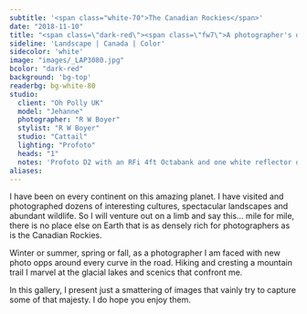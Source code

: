 ```yaml
---
subtitle: '<span class="white-70">The Canadian Rockies</span>'
date: "2018-11-10"
title: "<span class=\"dark-red\"><span class=\"fw7\">A photographer's dream</span></span>"
sideline: 'Landscape | Canada | Color'
sidecolor: 'white'
image: "images/_LAP3080.jpg"
bcolor: "dark-red"
background: 'bg-top'
readerbg: bg-white-80
studio:
  client: "Oh Polly UK"
  model: "Jehanne"
  photographer: "R W Boyer"
  stylist: "R W Boyer"
  studio: "Cattail"
  lighting: "Profoto"
  heads: "1"
  notes: 'Profoto D2 with an RFi 4ft Octabank and one white reflector on white seamless.'
aliases:
---
```

I have been on every continent on this amazing planet. I have visited and photographed dozens of interesting cultures, spectacular landscapes and abundant wildlife. So I will venture out on a limb and say this... mile for mile, there is no place else on Earth that is as densely rich for photographers as is the Canadian Rockies. 

Winter or summer, spring or fall, as a photographer I am faced with new photo opps around every curve in the road. Hiking and cresting a mountain trail I marvel at the glacial lakes and scenics that confront me. 

In this gallery, I present just a smattering of images that vainly try to capture some of that majesty. I do hope you enjoy them. 